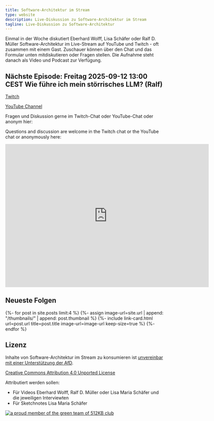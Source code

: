 ```yaml
---
title: Software-Architektur im Stream
type: website
description: Live-Diskussion zu Software-Architektur im Stream
tagline: Live-Diskussion zu Software-Architektur
---
```


Einmal in der Woche diskutiert Eberhard Wolff, Lisa Schäfer oder Ralf
D. Müller
Software-Architektur im
Live-Stream auf YouTube und Twitch - oft zusammen mit einem
Gast. Zuschauer können über den Chat und
das Formular unten mitdiskutieren oder Fragen
stellen. 
Die Aufnahme steht danach als Video und Podcast zur Verfügung.

## Nächste Episode: Freitag 2025-09-12 13:00 CEST Wie führe ich mein störrisches LLM? (Ralf)

<!-- https://claude.ai/public/artifacts/e3c372ae-47cd-4706-9316-61aafb0be64a -->

<!-- [Add to Calendar](stream.ics) -->

<!-- ## Live Stream -->

<!-- <center> -->
<!-- <div class="embed-container"> <iframe width="560" height="315" -->
<!--  	src="https://www.youtube-nocookie.com/embed/ObT05w23oB8" -->
<!--  	frameborder="0" allow="accelerometer; autoplay; clipboard-write; -->
<!--  	encrypted-media; gyroscope; picture-in-picture fullscreen" -->
<!--  	></iframe> -->
<!-- </div> -->
<!-- </center> -->

<!-- [LinkedIn](https://www.linkedin.com/events/7368304271701811201/) -->

[Twitch](https://www.twitch.tv/ebrwolff)

[YouTube Channel](https://www.youtube.com/@EberhardWolff)

Fragen und Diskussion gerne im Twitch-Chat oder
YouTube-Chat oder anonym hier:

Questions and discussion are welcome in the Twitch chat or the
YouTube chat or
anonymously here:

<div class="embed-container">
<div class="ratio4x3">
<iframe
src="https://docs.google.com/forms/d/e/1FAIpQLSf0xIZkNG_wRJ0IiobVcO3Z-q3dQMcwYTww0wgiWCupZCKM4A/viewform?embedded=true"
width="640" height="450" frameborder="0" marginheight="0"
marginwidth="0">Loading…</iframe>
</div>
</div>

## Neueste Folgen

<div class="image-grid">
{%- for post in site.posts limit:4 %}
{%- assign image-url=site.url | append: "/thumbnails/" | append: post.thumbnail %}
{%- include link-card.html
  url=post.url
  title=post.title
  image-url=image-url
  keep-size=true
  %}
{%- endfor %}
</div>

## Lizenz

Inhalte von Software-Architektur im Stream zu konsumieren ist
[unvereinbar mit einer Unterstützung der AfD](/2024/01/22/folge198.html).

[Creative Commons Attribution 4.0 Unported
License](http://creativecommons.org/licenses/by/4.0/)

Attributiert werden sollen:

* Für Videos Eberhard Wolff, Ralf D. Müller oder Lisa Maria Schäfer und die jeweiligen Interviewten
* Für Sketchnotes Lisa Maria Schäfer

<a rel="me" href="https://mastodon.social/@ewolff"></a>

<a href="https://512kb.club">
  <img src="https://512kb.club/assets/images/green-team.svg"
	loading="lazy" alt="a proud member of the green team of 512KB club" />
</a>
